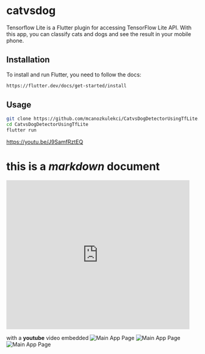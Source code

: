 # catvsdog

Tensorflow Lite is a Flutter plugin for accessing TensorFlow Lite API. With this app, you can classify cats and dogs and see the result in your mobile phone.

## Installation
To install and run Flutter, you need to follow the docs:
```bash
https://flutter.dev/docs/get-started/install 
```

## Usage
```bash
git clone https://github.com/mcanozkulekci/CatvsDogDetectorUsingTfLite.git
cd CatvsDogDetectorUsingTfLite
flutter run
```


https://youtu.be/J9SamfRztEQ
# this is a *markdown* document

<iframe  title="YouTube video player" width="480" height="390" src="https://youtu.be/J9SamfRztEQ" frameborder="0" allowfullscreen></iframe>

with a **youtube** video embedded
![Main App Page](/appimages/mainscreen.jpeg)
![Main App Page](/appimages/dogresult.jpeg)
![Main App Page](/appimages/catresult.jpeg)


